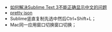 * [如何解决Sublime Text 3不能正确显示中文的问题](https://segmentfault.com/a/1190000002461891)
* [pretty json](http://blog.csdn.net/alexyanglei/article/details/62039970)
* Sublime竖直复制先选中然后Ctrl+Shift+L；
* Mac同一应用窗口切换窗口切换；